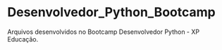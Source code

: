 # Desenvolvedor_Python_Bootcamp
 Arquivos desenvolvidos no Bootcamp Desenvolvedor Python - XP Educação.
